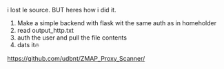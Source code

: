 i lost le source. BUT heres how i did it.

1. Make a simple backend with flask wit the same auth as in homeholder
2. read output_http.txt
3. auth the user and pull the file contents
4. dats it🔥

https://github.com/udbnt/ZMAP_Proxy_Scanner/


